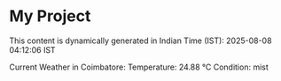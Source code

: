 # My Project

This content is dynamically generated in Indian Time (IST): 2025-08-08 04:12:06 IST


Current Weather in Coimbatore:
Temperature: 24.88 °C
Condition: mist
